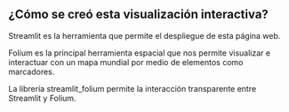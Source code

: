 ## ¿Cómo se creó esta visualización interactiva?

Streamlit es la herramienta que permite el despliegue de esta página web.

Folium es la principal herramienta espacial que nos permite visualizar e interactuar con un mapa mundial por medio de elementos como marcadores.

La librería streamlit_folium permite la interacción transparente entre Streamlit y Folium.

